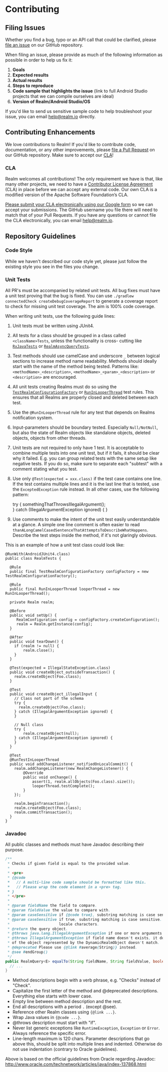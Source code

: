 # Contributing

## Filing Issues

Whether you find a bug, typo or an API call that could be clarified, please [file an issue](https://github.com/realm/realm-android-adapters/issues) on our GitHub repository.

When filing an issue, please provide as much of the following information as possible in order to help us fix it:

1. **Goals**
2. **Expected results**
3. **Actual results**
4. **Steps to reproduce**
5. **Code sample that highlights the issue** (link to full Android Studio projects that we can compile ourselves are ideal)
6. **Version of Realm/Android Studio/OS**

If you'd like to send us sensitive sample code to help troubleshoot your issue, you can email <help@realm.io> directly.

## Contributing Enhancements

We love contributions to Realm! If you'd like to contribute code, documentation, or any other improvements, please [file a Pull Request](https://github.com/realm/realm-android-adapters/pulls) on our GitHub repository. Make sure to accept our [CLA](#CLA)!

### CLA

Realm welcomes all contributions! The only requirement we have is that, like many other projects, we need to have a [Contributor License Agreement](https://en.wikipedia.org/wiki/Contributor_License_Agreement) (CLA) in place before we can accept any external code. Our own CLA is a modified version of the Apache Software Foundation’s CLA.

[Please submit your CLA electronically using our Google form](https://docs.google.com/forms/d/1bVp-Wp5nmNFz9Nx-ngTmYBVWVdwTyKj4T0WtfVm0Ozs/viewform?fbzx=4154977190905366979) so we can accept your submissions. The GitHub username you file there will need to match that of your Pull Requests. If you have any questions or cannot file the CLA electronically, you can email <help@realm.io>.

## Repository Guidelines

### Code Style

While we haven't described our code style yet, please just follow the existing style you see in the files you change.

### Unit Tests

All PR's must be accompanied by related unit tests. All bug fixes must have a unit test proving that the bug is fixed.
You can use `./gradlew connectedCheck createDebugCoverageReport` to generate a coverage report to check for
missing unit test coverage. The aim is 100% code coverage.

When writing unit tests, use the following guide lines:

1) Unit tests must be written using JUnit4.

2) All tests for a class should be grouped in a class called `<className>Tests`, unless the functionality is cross-
   cutting like [`RxJavaTests`](https://github.com/realm/realm-java/blob/master/realm/realm-library/src/androidTest/java/io/realm/RxJavaTests.java) 
   or [`RealmAsyncQueryTests`](https://github.com/realm/realm-java/blob/master/realm/realm-library/src/androidTest/java/io/realm/RealmAsyncQueryTests.java).

3) Test methods should use camelCase and underscore `_` between logical sections to increase method name readability. 
   Methods should ideally start with the name of the method being tested. Patterns like: `<methodName>_<description>`, 
   `<methodName>_<param>_<description>` or `<description>` are encouraged.
   
4) All unit tests creating Realms must do so using the [`TestRealmConfigurationFactory`](https://github.com/realm/realm-java/blob/master/realm/realm-library/src/androidTest/java/io/realm/rule/TestRealmConfigurationFactory.java) 
   or [`RunInLooperThread`](https://github.com/realm/realm-java/blob/master/realm/realm-library/src/androidTest/java/io/realm/rule/RunInLooperThread.java) 
   test rules. This ensures that all Realms are properly closed and deleted between each test.

5) Use the `@RunInLooperThread` rule for any test that depends on Realms notification system. 

6) Input-parameters should be boundary tested. Especially `Null/NotNull`, but also the state of Realm objects like
   standalone objects, deleted objects, objects from other threads.

7) Unit tests are not required to only have 1 test. It is acceptable to combine multiple tests into one unit test, but
   if it fails, it should be clear why it failed. E.g. you can group related tests with the same setup like negative 
   tests. If you do so, make sure to separate each "subtest" with a comment stating what you test.

8) Use only `@Test(expected = xxx.class)` if the test case contains one line. If the test contains multiple 
   lines and it is the last line that is tested, use the `ExceptedException` rule instead. In all other cases, use 
   the following pattern:
   
    try {
      somethingThatThrowsIllegalArgument();   
    } catch (IllegalArgumentException ignored) {
    }

9) Use comments to make the intent of the unit test easily understandable at a glance. A simple one line comment is 
   often easier to read `thanALongCamelCasedSentenceThatAttemptsToDescribeWhatHappens`. Describe the test steps inside 
   the method, if it's not glaringly obvious.

This is an example of how a unit test class could look like:

    @RunWith(AndroidJUnit4.class)
    public class RealmTests {
    
      @Rule
      public final TestRealmConfigurationFactory configFactory = new TestRealmConfigurationFactory();
    
      @Rule
      public final RunInLooperThread looperThread = new RunInLooperThread();
    
      private Realm realm;   
    
      @Before
      public void setUp() {
         RealmConfiguration config = configFactory.createConfiguration();
         realm = Realm.getInstance(config);
      }
      
      @After
      public void tearDown() {
        if (realm != null) {
            realm.close();
        }  
      }
    
      @Test(expected = IllegalStateException.class)
      public void createObject_outsideTransaction() {
        realm.createObject(Foo.class);
      }
    
      @Test
      public void createObject_illegalInput {
        // Class not part of the schema
        try {
          realm.createObject(Foo.class);    
        } catch (IllegalArgumentException ignored) {
        }
    
        // Null class
        try {
            realm.createObject(null);    
        } catch (IllegalArgumentException ignored) {
        }
      }
      
      @Test
      @RunTestInLooperThread
      public void addChangeListener_notifiedOnLocalCommit() {
        realm.addChangeListener(new RealmChangeListener() {
            @Override
            public void onChange() {
                assert(1, realm.allObjects(Foo.class).size());
                looperThread.testComplete();
            }
        });
    
        realm.beginTransaction();
        realm.createObject(Foo.class);
        realm.commitTransaction();
      }
    }
  
### Javadoc

All public classes and methods must have Javadoc describing their purpose.

```java
/**
 * Checks if given field is equal to the provided value. 
 *
 * <pre>
 * {@code
 *   // A multi-line code sample should be formatted like this.
 *   // Please wrap the code element in a <pre> tag.
 * }
 * </pre>
 *
 * @param fieldName the field to compare.
 * @param fieldValue the value to compare with.
 * @param caseSensitive if {@code true}, substring matching is case sensitive. Setting this to {@code false} works for English locale characters only.
 * @param caseSensitive if true, substring matching is case sensitive. Setting this to false only works for English
 *                      locale characters.
 * @return the query object.
 * @throws java.lang.IllegalArgumentException if one or more arguments do not match class or field type.
 * @throws IllegalArgumentException if field name doesn't exists, it doesn't contain a list of links or the type
 * of the object represented by the DynamicRealmObject doesn't match.
 * @deprecated Please use {@link #average(String)} instead.
 * @see #endGroup()
 */
public RealmQuery<E> equalTo(String fieldName, String fieldValue, boolean caseSensitive) {
  // ...
}
```

* Method descriptions begin with a verb phrase, e.g. "Checks" instead of "Check". 
* Capitalize the first letter of the method and @deprecated descriptions. Everything else starts with lower case.
* Empty line between method description and the rest.
* End all descriptions with a period `.` (except @see).
* Reference other Realm classes using `{@link ...}`.
* Wrap Java values in `{@code ...}`.
* @throws description must start with "if".
* Never list generic exceptions like `RuntimeException`, `Exception` or `Error`. Always reference the specific error.
* Line-length maximum is 120 chars. Parameter descriptions that go above this, should be split into multiple lines and indented. Otherwise do not use indentation (contrary to Oracle guidelines).

Above is based on the official guidelines from Oracle regarding Javadoc: http://www.oracle.com/technetwork/articles/java/index-137868.html


